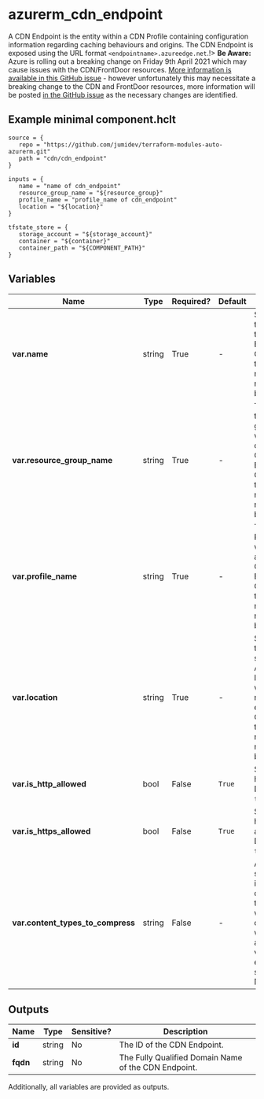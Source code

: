 # azurerm_cdn_endpoint

A CDN Endpoint is the entity within a CDN Profile containing configuration information regarding caching behaviours and origins. The CDN Endpoint is exposed using the URL format `<endpointname>.azureedge.net`.!> **Be Aware:** Azure is rolling out a breaking change on Friday 9th April 2021 which may cause issues with the CDN/FrontDoor resources. [More information is available in this GitHub issue](https://github.com/hashicorp/terraform-provider-azurerm/issues/11231) - however unfortunately this may necessitate a breaking change to the CDN and FrontDoor resources, more information will be posted [in the GitHub issue](https://github.com/hashicorp/terraform-provider-azurerm/issues/11231) as the necessary changes are identified.

## Example minimal component.hclt

```hcl
source = {
   repo = "https://github.com/jumidev/terraform-modules-auto-azurerm.git" 
   path = "cdn/cdn_endpoint" 
}

inputs = {
   name = "name of cdn_endpoint" 
   resource_group_name = "${resource_group}" 
   profile_name = "profile_name of cdn_endpoint" 
   location = "${location}" 
}

tfstate_store = {
   storage_account = "${storage_account}" 
   container = "${container}" 
   container_path = "${COMPONENT_PATH}" 
}

```

## Variables

| Name | Type | Required? |  Default  |  Description |
| ---- | ---- | --------- |  ----------- | ----------- |
| **var.name** | string | True | -  |  Specifies the name of the CDN Endpoint. Changing this forces a new resource to be created. | 
| **var.resource_group_name** | string | True | -  |  The name of the resource group in which to create the CDN Endpoint. Changing this forces a new resource to be created. | 
| **var.profile_name** | string | True | -  |  The CDN Profile to which to attach the CDN Endpoint. Changing this forces a new resource to be created. | 
| **var.location** | string | True | -  |  Specifies the supported Azure location where the resource exists. Changing this forces a new resource to be created. | 
| **var.is_http_allowed** | bool | False | `True`  |  Specifies if http allowed. Defaults to `true`. | 
| **var.is_https_allowed** | bool | False | `True`  |  Specifies if https allowed. Defaults to `true`. | 
| **var.content_types_to_compress** | string | False | -  |  An array of strings that indicates a content types on which compression will be applied. The value for the elements should be MIME types. | 



## Outputs

| Name | Type | Sensitive? | Description |
| ---- | ---- | --------- | --------- |
| **id** | string | No  | The ID of the CDN Endpoint. | 
| **fqdn** | string | No  | The Fully Qualified Domain Name of the CDN Endpoint. | 

Additionally, all variables are provided as outputs.
